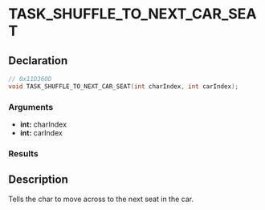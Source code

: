 # TASK_SHUFFLE_TO_NEXT_CAR_SEAT

## Declaration
```cpp
// 0x11D360D
void TASK_SHUFFLE_TO_NEXT_CAR_SEAT(int charIndex, int carIndex);
```

### Arguments
- **int:** charIndex
- **int:** carIndex

### Results

## Description
Tells the char to move across to the next seat in the car.